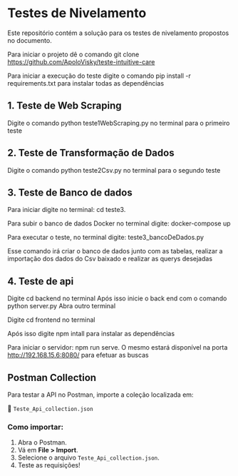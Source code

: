 # Testes de Nivelamento

Este repositório contém a solução para os testes de nivelamento propostos no documento.


Para iniciar o projeto dê o comando git clone https://github.com/ApoloVisky/teste-intuitive-care

Para iniciar a execução do teste digite o comando pip install -r requirements.txt para instalar todas as dependências

## 1. Teste de Web Scraping

Digite o comando python teste1WebScraping.py no terminal para o primeiro teste


## 2. Teste de Transformação de Dados

Digite o comando python teste2Csv.py no terminal para o segundo teste

## 3. Teste de Banco de dados

Para iniciar digite no terminal: cd teste3.

Para subir o banco de dados Docker no terminal digite: docker-compose up

Para executar o teste, no terminal digite: teste3_bancoDeDados.py

Esse comando irá criar o banco de dados junto com as tabelas, realizar a importação dos dados do Csv baixado e realizar as querys desejadas

## 4. Teste de api

Digite cd backend no terminal
Após isso inicie o back end com o comando python server.py
Abra outro terminal

Digite cd frontend no terminal

Após isso digite npm intall para instalar as dependências

Para iniciar o servidor: npm run serve.
O mesmo estará disponível na porta http://192.168.15.6:8080/ para efetuar as buscas

## Postman Collection

Para testar a API no Postman, importe a coleção localizada em:

📂 `Teste_Api_collection.json`

### Como importar:
1. Abra o Postman.
2. Vá em **File > Import**.
3. Selecione o arquivo `Teste_Api_collection.json`.
4. Teste as requisições!


